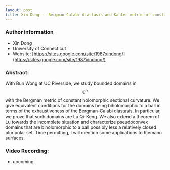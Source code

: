 ```yaml
---
layout: post
title: Xin Dong -- Bergman-Calabi diastasis and Kahler metric of constant holomorphic sectional curvature.
---
```


### Author information
* Xin Dong
* University of Connecticut
* Website: [https://sites.google.com/site/1987xindong/](https://sites.google.com/site/1987xindong/)

### Abstract:
With Bun Wong at UC Riverside, we study bounded domains in $$\mathbb C^n$$ with the Bergman metric of constant holomorphic sectional curvature. We give equivalent conditions for the  domains being biholomorphic to a ball in terms of the exhaustiveness of the Bergman-Calabi diastasis. In particular, we prove that such domains are Lu Qi-Keng. We also extend a theorem of Lu towards the incomplete situation and characterize pseudoconvex domains that are biholomorphic to a ball possibly less a relatively closed pluripolar set. Time permitting, I will mention some applications to Riemann surfaces.

### Video Recording:

* upcoming 

